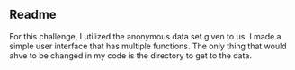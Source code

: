 ## Readme

For this challenge, I utilized the anonymous data set given to us. I made a simple user interface that has multiple functions. The only thing that would ahve to be changed in my code is the directory to get to the data. 